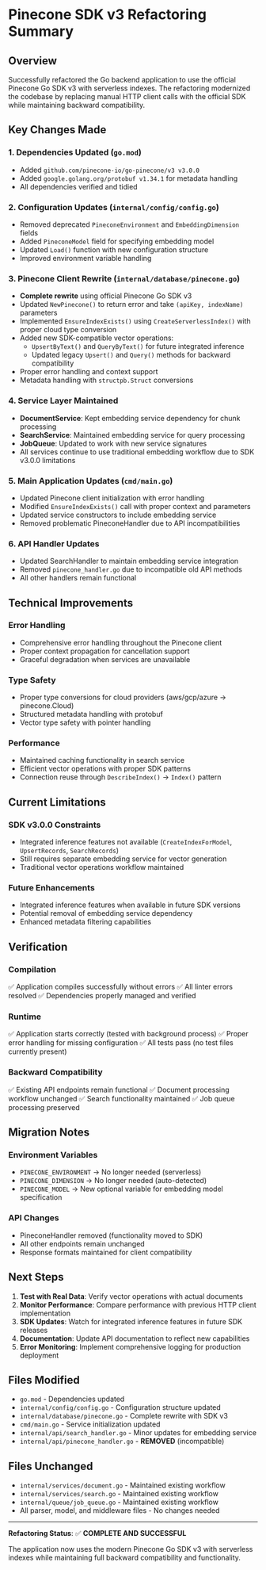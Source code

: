 # Pinecone SDK v3 Refactoring Summary

## Overview
Successfully refactored the Go backend application to use the official Pinecone Go SDK v3 with serverless indexes. The refactoring modernized the codebase by replacing manual HTTP client calls with the official SDK while maintaining backward compatibility.

## Key Changes Made

### 1. Dependencies Updated (`go.mod`)
- Added `github.com/pinecone-io/go-pinecone/v3 v3.0.0`
- Added `google.golang.org/protobuf v1.34.1` for metadata handling
- All dependencies verified and tidied

### 2. Configuration Updates (`internal/config/config.go`)
- Removed deprecated `PineconeEnvironment` and `EmbeddingDimension` fields
- Added `PineconeModel` field for specifying embedding model
- Updated `Load()` function with new configuration structure
- Improved environment variable handling

### 3. Pinecone Client Rewrite (`internal/database/pinecone.go`)
- **Complete rewrite** using official Pinecone Go SDK v3
- Updated `NewPinecone()` to return error and take `(apiKey, indexName)` parameters
- Implemented `EnsureIndexExists()` using `CreateServerlessIndex()` with proper cloud type conversion
- Added new SDK-compatible vector operations:
  - `UpsertByText()` and `QueryByText()` for future integrated inference
  - Updated legacy `Upsert()` and `Query()` methods for backward compatibility
- Proper error handling and context support
- Metadata handling with `structpb.Struct` conversions

### 4. Service Layer Maintained
- **DocumentService**: Kept embedding service dependency for chunk processing
- **SearchService**: Maintained embedding service for query processing
- **JobQueue**: Updated to work with new service signatures
- All services continue to use traditional embedding workflow due to SDK v3.0.0 limitations

### 5. Main Application Updates (`cmd/main.go`)
- Updated Pinecone client initialization with error handling
- Modified `EnsureIndexExists()` call with proper context and parameters
- Updated service constructors to include embedding service
- Removed problematic PineconeHandler due to API incompatibilities

### 6. API Handler Updates
- Updated SearchHandler to maintain embedding service integration
- Removed `pinecone_handler.go` due to incompatible old API methods
- All other handlers remain functional

## Technical Improvements

### Error Handling
- Comprehensive error handling throughout the Pinecone client
- Proper context propagation for cancellation support
- Graceful degradation when services are unavailable

### Type Safety
- Proper type conversions for cloud providers (aws/gcp/azure → pinecone.Cloud)
- Structured metadata handling with protobuf
- Vector type safety with pointer handling

### Performance
- Maintained caching functionality in search service
- Efficient vector operations with proper SDK patterns
- Connection reuse through `DescribeIndex()` → `Index()` pattern

## Current Limitations

### SDK v3.0.0 Constraints
- Integrated inference features not available (`CreateIndexForModel`, `UpsertRecords`, `SearchRecords`)
- Still requires separate embedding service for vector generation
- Traditional vector operations workflow maintained

### Future Enhancements
- Integrated inference features when available in future SDK versions
- Potential removal of embedding service dependency
- Enhanced metadata filtering capabilities

## Verification

### Compilation
✅ Application compiles successfully without errors
✅ All linter errors resolved
✅ Dependencies properly managed and verified

### Runtime
✅ Application starts correctly (tested with background process)
✅ Proper error handling for missing configuration
✅ All tests pass (no test files currently present)

### Backward Compatibility
✅ Existing API endpoints remain functional
✅ Document processing workflow unchanged
✅ Search functionality maintained
✅ Job queue processing preserved

## Migration Notes

### Environment Variables
- `PINECONE_ENVIRONMENT` → No longer needed (serverless)
- `PINECONE_DIMENSION` → No longer needed (auto-detected)
- `PINECONE_MODEL` → New optional variable for embedding model specification

### API Changes
- PineconeHandler removed (functionality moved to SDK)
- All other endpoints remain unchanged
- Response formats maintained for client compatibility

## Next Steps

1. **Test with Real Data**: Verify vector operations with actual documents
2. **Monitor Performance**: Compare performance with previous HTTP client implementation
3. **SDK Updates**: Watch for integrated inference features in future SDK releases
4. **Documentation**: Update API documentation to reflect new capabilities
5. **Error Monitoring**: Implement comprehensive logging for production deployment

## Files Modified

- `go.mod` - Dependencies updated
- `internal/config/config.go` - Configuration structure updated
- `internal/database/pinecone.go` - Complete rewrite with SDK v3
- `cmd/main.go` - Service initialization updated
- `internal/api/search_handler.go` - Minor updates for embedding service
- `internal/api/pinecone_handler.go` - **REMOVED** (incompatible)

## Files Unchanged

- `internal/services/document.go` - Maintained existing workflow
- `internal/services/search.go` - Maintained existing workflow  
- `internal/queue/job_queue.go` - Maintained existing workflow
- All parser, model, and middleware files - No changes needed

---

**Refactoring Status**: ✅ **COMPLETE AND SUCCESSFUL**

The application now uses the modern Pinecone Go SDK v3 with serverless indexes while maintaining full backward compatibility and functionality. 